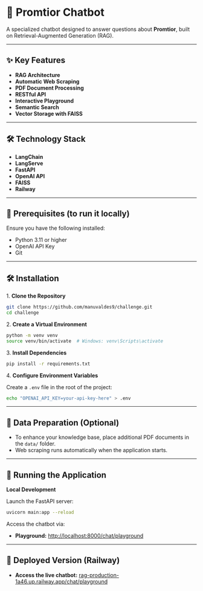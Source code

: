 # 🤖 Promtior Chatbot

A specialized chatbot designed to answer questions about **Promtior**, built on Retrieval-Augmented Generation (RAG).

---

## ✨ Key Features

* **RAG Architecture**
* **Automatic Web Scraping**
* **PDF Document Processing**
* **RESTful API**
* **Interactive Playground**
* **Semantic Search**
* **Vector Storage with FAISS**

---

## 🛠️ Technology Stack

* **LangChain**
* **LangServe**
* **FastAPI**
* **OpenAI API**
* **FAISS**
* **Railway**

---

## 📌 Prerequisites (to run it locally)

Ensure you have the following installed:

* Python 3.11 or higher
* OpenAI API Key
* Git

---

## 🛠️ Installation

1\. **Clone the Repository**

```bash
git clone https://github.com/manuvaldes9/challenge.git
cd challenge
```

2\. **Create a Virtual Environment**

```bash
python -m venv venv
source venv/bin/activate  # Windows: venv\Scripts\activate
```

3\. **Install Dependencies**

```bash
pip install -r requirements.txt
```

4\. **Configure Environment Variables**

Create a `.env` file in the root of the project:

```bash
echo "OPENAI_API_KEY=your-api-key-here" > .env
```

---

## 📂 Data Preparation (Optional)

* To enhance your knowledge base, place additional PDF documents in the `data/` folder.
* Web scraping runs automatically when the application starts.

---

## 🚀 Running the Application

**Local Development**

Launch the FastAPI server:

```bash
uvicorn main:app --reload
```

Access the chatbot via:

* **Playground:** [http://localhost:8000/chat/playground](http://localhost:8000/chat/playground)

---

## 🚀 Deployed Version (Railway)

* **Access the live chatbot:** [rag-production-1a46.up.railway.app/chat/playground](https://rag-production-1a46.up.railway.app/chat/playground)
